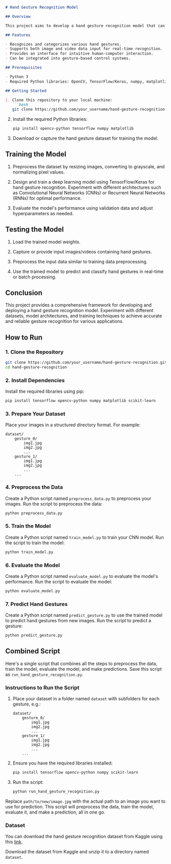 ```markdown
# Hand Gesture Recognition Model

## Overview

This project aims to develop a hand gesture recognition model that can accurately identify and classify different hand gestures from image or video data. The model facilitates intuitive human-computer interaction and gesture-based control systems.

## Features

- Recognizes and categorizes various hand gestures.
- Supports both image and video data input for real-time recognition.
- Provides an interface for intuitive human-computer interaction.
- Can be integrated into gesture-based control systems.

## Prerequisites

- Python 3
- Required Python libraries: OpenCV, TensorFlow/Keras, numpy, matplotlib

## Getting Started

1. Clone this repository to your local machine:
   ```bash
   git clone https://github.com/your_username/hand-gesture-recognition.git
   ```

2. Install the required Python libraries:
   ```bash
   pip install opencv-python tensorflow numpy matplotlib
   ```

3. Download or capture the hand gesture dataset for training the model.

## Training the Model

1. Preprocess the dataset by resizing images, converting to grayscale, and normalizing pixel values.

2. Design and train a deep learning model using TensorFlow/Keras for hand gesture recognition. Experiment with different architectures such as Convolutional Neural Networks (CNNs) or Recurrent Neural Networks (RNNs) for optimal performance.

3. Evaluate the model's performance using validation data and adjust hyperparameters as needed.

## Testing the Model

1. Load the trained model weights.

2. Capture or provide input images/videos containing hand gestures.

3. Preprocess the input data similar to training data preprocessing.

4. Use the trained model to predict and classify hand gestures in real-time or batch processing.

## Conclusion

This project provides a comprehensive framework for developing and deploying a hand gesture recognition model. Experiment with different datasets, model architectures, and training techniques to achieve accurate and reliable gesture recognition for various applications.

## How to Run

### 1. Clone the Repository

```bash
git clone https://github.com/your_username/hand-gesture-recognition.git
cd hand-gesture-recognition
```

### 2. Install Dependencies

Install the required libraries using pip:
```bash
pip install tensorflow opencv-python numpy matplotlib scikit-learn
```

### 3. Prepare Your Dataset

Place your images in a structured directory format. For example:
```
dataset/
    gesture_0/
        img1.jpg
        img2.jpg
        ...
    gesture_1/
        img1.jpg
        img2.jpg
        ...
    ...
```

### 4. Preprocess the Data

Create a Python script named `preprocess_data.py` to preprocess your images. Run the script to preprocess the data:
```bash
python preprocess_data.py
```

### 5. Train the Model

Create a Python script named `train_model.py` to train your CNN model. Run the script to train the model:
```bash
python train_model.py
```

### 6. Evaluate the Model

Create a Python script named `evaluate_model.py` to evaluate the model's performance. Run the script to evaluate the model:
```bash
python evaluate_model.py
```

### 7. Predict Hand Gestures

Create a Python script named `predict_gesture.py` to use the trained model to predict hand gestures from new images. Run the script to predict a gesture:
```bash
python predict_gesture.py
```

## Combined Script

Here's a single script that combines all the steps to preprocess the data, train the model, evaluate the model, and make predictions. Save this script as `run_hand_gesture_recognition.py`.

### Instructions to Run the Script

1. Place your dataset in a folder named `dataset` with subfolders for each gesture, e.g.:
    ```
    dataset/
        gesture_0/
            img1.jpg
            img2.jpg
            ...
        gesture_1/
            img1.jpg
            img2.jpg
            ...
        ...
    ```

2. Ensure you have the required libraries installed:
    ```bash
    pip install tensorflow opencv-python numpy scikit-learn
    ```

3. Run the script:
    ```bash
    python run_hand_gesture_recognition.py
    ```

Replace `path/to/new/image.jpg` with the actual path to an image you want to use for prediction. This script will preprocess the data, train the model, evaluate it, and make a prediction, all in one go.

### Dataset

You can download the hand gesture recognition dataset from Kaggle using this [link](https://www.kaggle.com/datasets/gti-upm/leapgestrecog/code).

Download the dataset from Kaggle and unzip it to a directory named `dataset`.
```
